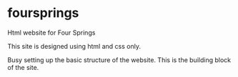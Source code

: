 # foursprings
Html website for Four Springs

This site is designed using html and css only. 

Busy setting up the basic structure of the website. This is the building block of the site.